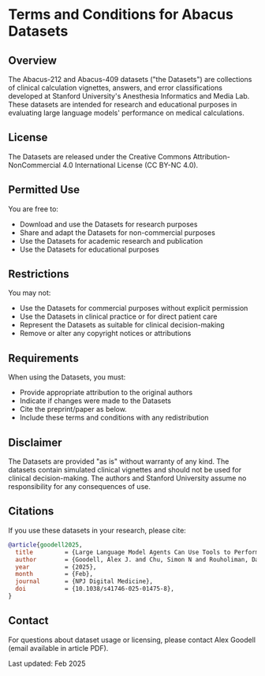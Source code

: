 # Terms and Conditions for Abacus Datasets

## Overview
The Abacus-212 and Abacus-409 datasets ("the Datasets") are collections of clinical calculation vignettes, answers, and error classifications developed at Stanford University's Anesthesia Informatics and Media Lab. These datasets are intended for research and educational purposes in evaluating large language models' performance on medical calculations.

## License
The Datasets are released under the Creative Commons Attribution-NonCommercial 4.0 International License (CC BY-NC 4.0). 

## Permitted Use
You are free to:
- Download and use the Datasets for research purposes
- Share and adapt the Datasets for non-commercial purposes
- Use the Datasets for academic research and publication
- Use the Datasets for educational purposes

## Restrictions
You may not:
- Use the Datasets for commercial purposes without explicit permission
- Use the Datasets in clinical practice or for direct patient care
- Represent the Datasets as suitable for clinical decision-making
- Remove or alter any copyright notices or attributions

## Requirements
When using the Datasets, you must:
- Provide appropriate attribution to the original authors
- Indicate if changes were made to the Datasets
- Cite the preprint/paper as below. 
- Include these terms and conditions with any redistribution

## Disclaimer
The Datasets are provided "as is" without warranty of any kind. The datasets contain simulated clinical vignettes and should not be used for clinical decision-making. The authors and Stanford University assume no responsibility for any consequences of use.

## Citations
If you use these datasets in your research, please cite:

```bibtex
@article{goodell2025,
  title         = {Large Language Model Agents Can Use Tools to Perform Clinical Calculations},
  author        = {Goodell, Alex J. and Chu, Simon N and Rouholiman, Dara and Chu, Larry F},
  year          = {2025},
  month         = {Feb},
  journal       = {NPJ Digital Medicine},
  doi           = {10.1038/s41746-025-01475-8},
}
```

## Contact
For questions about dataset usage or licensing, please contact Alex Goodell (email available in article PDF).

Last updated: Feb 2025